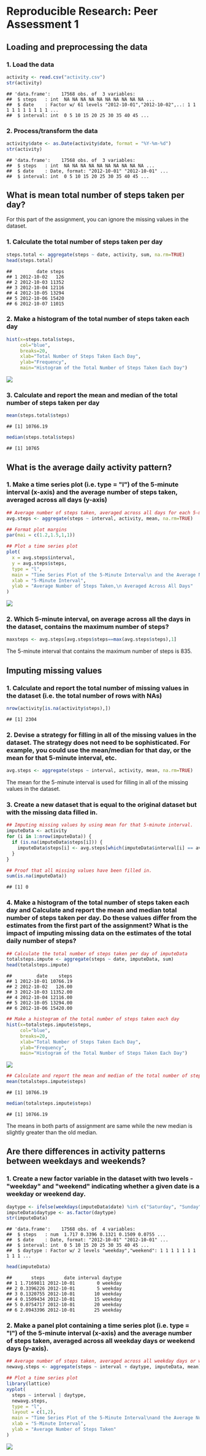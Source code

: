 # Reproducible Research: Peer Assessment 1

## Loading and preprocessing the data

### 1. Load the data 


```r
activity <- read.csv("activity.csv")
str(activity)
```

```
## 'data.frame':	17568 obs. of  3 variables:
##  $ steps   : int  NA NA NA NA NA NA NA NA NA NA ...
##  $ date    : Factor w/ 61 levels "2012-10-01","2012-10-02",..: 1 1 1 1 1 1 1 1 1 1 ...
##  $ interval: int  0 5 10 15 20 25 30 35 40 45 ...
```

### 2. Process/transform the data


```r
activity$date <- as.Date(activity$date, format = "%Y-%m-%d")
str(activity)
```

```
## 'data.frame':	17568 obs. of  3 variables:
##  $ steps   : int  NA NA NA NA NA NA NA NA NA NA ...
##  $ date    : Date, format: "2012-10-01" "2012-10-01" ...
##  $ interval: int  0 5 10 15 20 25 30 35 40 45 ...
```

## What is mean total number of steps taken per day?

For this part of the assignment, you can ignore the missing values in the dataset.

### 1. Calculate the total number of steps taken per day


```r
steps.total <- aggregate(steps ~ date, activity, sum, na.rm=TRUE)
head(steps.total)
```

```
##         date steps
## 1 2012-10-02   126
## 2 2012-10-03 11352
## 3 2012-10-04 12116
## 4 2012-10-05 13294
## 5 2012-10-06 15420
## 6 2012-10-07 11015
```

### 2. Make a histogram of the total number of steps taken each day


```r
hist(x=steps.total$steps,
     col="blue",
     breaks=20,
     xlab="Total Number of Steps Taken Each Day",
     ylab="Frequency",
     main="Histogram of the Total Number of Steps Taken Each Day")
```

![](PA1_template_files/figure-html/unnamed-chunk-4-1.png)<!-- -->

### 3. Calculate and report the mean and median of the total number of steps taken per day


```r
mean(steps.total$steps)
```

```
## [1] 10766.19
```

```r
median(steps.total$steps)
```

```
## [1] 10765
```

## What is the average daily activity pattern?

### 1. Make a time series plot (i.e. type = "l") of the 5-minute interval (x-axis) and the average number of steps taken, averaged across all days (y-axis)


```r
## Average number of steps taken, averaged across all days for each 5-minute interval
avg.steps <- aggregate(steps ~ interval, activity, mean, na.rm=TRUE)

## Format plot margins
par(mai = c(1.2,1.5,1,1))

## Plot a time series plot
plot(
  x = avg.steps$interval,
  y = avg.steps$steps,
  type = "l",
  main = "Time Series Plot of the 5-Minute Interval\n and the Average Number of Steps Taken, \n Averaged Across All Days",
  xlab = "5-Minute Interval",
  ylab = "Average Number of Steps Taken,\n Averaged Across All Days"
)
```

![](PA1_template_files/figure-html/unnamed-chunk-6-1.png)<!-- -->

### 2. Which 5-minute interval, on average across all the days in the dataset, contains the maximum number of steps?


```r
maxsteps <- avg.steps[avg.steps$steps==max(avg.steps$steps),1]
```
The 5-minute interval that contains the maximum number of steps is 835.

## Imputing missing values
### 1. Calculate and report the total number of missing values in the dataset (i.e. the total number of rows with NAs)


```r
nrow(activity[is.na(activity$steps),])
```

```
## [1] 2304
```

### 2. Devise a strategy for filling in all of the missing values in the dataset. The strategy does not need to be sophisticated. For example, you could use the mean/median for that day, or the mean for that 5-minute interval, etc.


```r
avg.steps <- aggregate(steps ~ interval, activity, mean, na.rm=TRUE)
```
The mean for the 5-minute interval is used for filling in all of the missing values in the dataset.

### 3. Create a new dataset that is equal to the original dataset but with the missing data filled in.


```r
## Imputing missing values by using mean for that 5-minute interval.
imputeData <- activity
for (i in 1:nrow(imputeData)) {
  if (is.na(imputeData$steps[i])) {
    imputeData$steps[i] <- avg.steps[which(imputeData$interval[i] == avg.steps$interval), ]$steps
  }
}

## Proof that all missing values have been filled in.
sum(is.na(imputeData))
```

```
## [1] 0
```

### 4. Make a histogram of the total number of steps taken each day and Calculate and report the mean and median total number of steps taken per day. Do these values differ from the estimates from the first part of the assignment? What is the impact of imputing missing data on the estimates of the total daily number of steps?


```r
## Calculate the total number of steps taken per day of imputeData
totalsteps.impute <- aggregate(steps ~ date, imputeData, sum)
head(totalsteps.impute)
```

```
##         date    steps
## 1 2012-10-01 10766.19
## 2 2012-10-02   126.00
## 3 2012-10-03 11352.00
## 4 2012-10-04 12116.00
## 5 2012-10-05 13294.00
## 6 2012-10-06 15420.00
```

```r
## Make a histogram of the total number of steps taken each day
hist(x=totalsteps.impute$steps,
     col="blue",
     breaks=20,
     xlab="Total Number of Steps Taken Each Day",
     ylab="Frequency",
     main="Histogram of the Total Number of Steps Taken Each Day")
```

![](PA1_template_files/figure-html/unnamed-chunk-11-1.png)<!-- -->

```r
## Calculate and report the mean and median of the total number of steps taken per day
mean(totalsteps.impute$steps)
```

```
## [1] 10766.19
```

```r
median(totalsteps.impute$steps)
```

```
## [1] 10766.19
```
The means in both parts of assignment are same while the new median is slightly greater than the old median.

## Are there differences in activity patterns between weekdays and weekends?

### 1. Create a new factor variable in the dataset with two levels - "weekday" and "weekend" indicating whether a given date is a weekday or weekend day.


```r
daytype <- ifelse(weekdays(imputeData$date) %in% c("Saturday", "Sunday"), "weekend", "weekday")
imputeData$daytype <- as.factor(daytype)
str(imputeData)
```

```
## 'data.frame':	17568 obs. of  4 variables:
##  $ steps   : num  1.717 0.3396 0.1321 0.1509 0.0755 ...
##  $ date    : Date, format: "2012-10-01" "2012-10-01" ...
##  $ interval: int  0 5 10 15 20 25 30 35 40 45 ...
##  $ daytype : Factor w/ 2 levels "weekday","weekend": 1 1 1 1 1 1 1 1 1 1 ...
```

```r
head(imputeData)
```

```
##       steps       date interval daytype
## 1 1.7169811 2012-10-01        0 weekday
## 2 0.3396226 2012-10-01        5 weekday
## 3 0.1320755 2012-10-01       10 weekday
## 4 0.1509434 2012-10-01       15 weekday
## 5 0.0754717 2012-10-01       20 weekday
## 6 2.0943396 2012-10-01       25 weekday
```


### 2. Make a panel plot containing a time series plot (i.e. type = "l") of the 5-minute interval (x-axis) and the average number of steps taken, averaged across all weekday days or weekend days (y-axis).


```r
## Average number of steps taken, averaged across all weekday days or weekend days for each 5-minute interval
newavg.steps <- aggregate(steps ~ interval + daytype, imputeData, mean)

## Plot a time series plot
library(lattice)
xyplot(
  steps ~ interval | daytype,
  newavg.steps,
  type = "l",
  layout = c(1,2),
  main = "Time Series Plot of the 5-Minute Interval\nand the Average Number of Steps Taken,\nAveraged Across All Weekday Days or Weekend Days",
  xlab = "5-Minute Interval",
  ylab = "Average Number of Steps Taken"
)
```

![](PA1_template_files/figure-html/unnamed-chunk-13-1.png)<!-- -->

